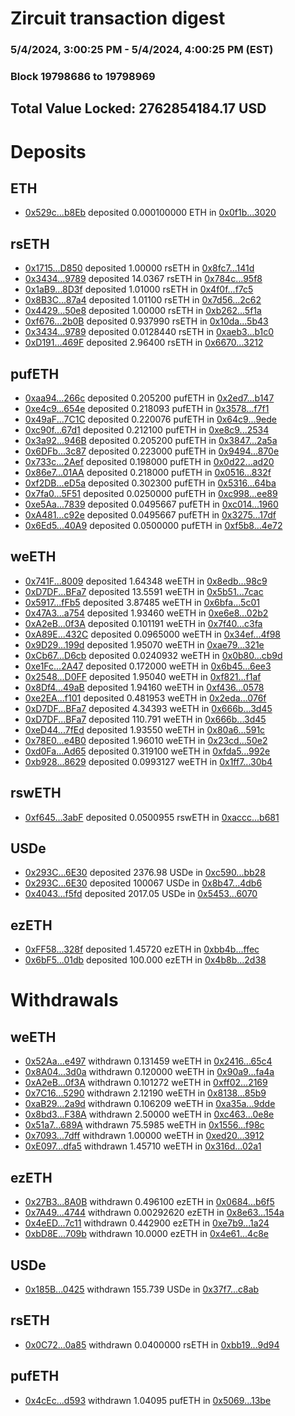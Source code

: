 # Zircuit transaction digest
### 5/4/2024, 3:00:25 PM - 5/4/2024, 4:00:25 PM (EST)
### Block 19798686 to 19798969

## Total Value Locked: 2762854184.17 USD

# Deposits
## ETH
- [0x529c...b8Eb](https://etherscan.io/address/0x529c64C24640f652eAa7D5DaAd486Fd38eA6b8Eb) deposited 0.000100000 ETH in [0x0f1b...3020](https://etherscan.io/tx/0x529c64C24640f652eAa7D5DaAd486Fd38eA6b8Eb)
## rsETH
- [0x1715...D850](https://etherscan.io/address/0x1715Ea00Aad30b6c80B61B77B00C2b4c2E83D850) deposited 1.00000 rsETH in [0x8fc7...141d](https://etherscan.io/tx/0x1715Ea00Aad30b6c80B61B77B00C2b4c2E83D850)
- [0x3434...9789](https://etherscan.io/address/0x34349c5569e7B846c3558961552D2202760A9789) deposited 14.0367 rsETH in [0x784c...95f8](https://etherscan.io/tx/0x34349c5569e7B846c3558961552D2202760A9789)
- [0x1aB9...8D3f](https://etherscan.io/address/0x1aB9FE32855d9f8231C65d36A707c2a456D88D3f) deposited 1.01000 rsETH in [0x4f0f...f7c5](https://etherscan.io/tx/0x1aB9FE32855d9f8231C65d36A707c2a456D88D3f)
- [0x8B3C...87a4](https://etherscan.io/address/0x8B3C00782aE2B5048C5F512FD1Ae0ef3c41b87a4) deposited 1.01100 rsETH in [0x7d56...2c62](https://etherscan.io/tx/0x8B3C00782aE2B5048C5F512FD1Ae0ef3c41b87a4)
- [0x4429...50e8](https://etherscan.io/address/0x4429c427D1D4274374BcD75FF7401eCA4d0650e8) deposited 1.00000 rsETH in [0xb262...5f1a](https://etherscan.io/tx/0x4429c427D1D4274374BcD75FF7401eCA4d0650e8)
- [0xf676...2b0B](https://etherscan.io/address/0xf676B1d0fbb4cD393cDAe460f3312D9b89402b0B) deposited 0.937990 rsETH in [0x10da...5b43](https://etherscan.io/tx/0xf676B1d0fbb4cD393cDAe460f3312D9b89402b0B)
- [0x3434...9789](https://etherscan.io/address/0x34349c5569e7B846c3558961552D2202760A9789) deposited 0.0128440 rsETH in [0xaeb3...b1c0](https://etherscan.io/tx/0x34349c5569e7B846c3558961552D2202760A9789)
- [0xD191...469F](https://etherscan.io/address/0xD191F2Cb0ebc8791FbE3F56587d8035d5909469F) deposited 2.96400 rsETH in [0x6670...3212](https://etherscan.io/tx/0xD191F2Cb0ebc8791FbE3F56587d8035d5909469F)
## pufETH
- [0xaa94...266c](https://etherscan.io/address/0xaa946e1034b7669411fa7f3DeBCEdC9D70DD266c) deposited 0.205200 pufETH in [0x2ed7...b147](https://etherscan.io/tx/0xaa946e1034b7669411fa7f3DeBCEdC9D70DD266c)
- [0xe4c9...654e](https://etherscan.io/address/0xe4c9Ef3254b6670f76AC1d4AECF14A7EEE20654e) deposited 0.218093 pufETH in [0x3578...f7f1](https://etherscan.io/tx/0xe4c9Ef3254b6670f76AC1d4AECF14A7EEE20654e)
- [0x49aF...7C1C](https://etherscan.io/address/0x49aFC1A8AdE194E047729146372d07B310a07C1C) deposited 0.220076 pufETH in [0x64c9...9ede](https://etherscan.io/tx/0x49aFC1A8AdE194E047729146372d07B310a07C1C)
- [0xc90f...67d1](https://etherscan.io/address/0xc90f6FE56B9a12cA1797B25430f1bD5F511167d1) deposited 0.212100 pufETH in [0xe8c9...2534](https://etherscan.io/tx/0xc90f6FE56B9a12cA1797B25430f1bD5F511167d1)
- [0x3a92...946B](https://etherscan.io/address/0x3a923882985929044cC9570fF5EA3BD52981946B) deposited 0.205200 pufETH in [0x3847...2a5a](https://etherscan.io/tx/0x3a923882985929044cC9570fF5EA3BD52981946B)
- [0x6DFb...3c87](https://etherscan.io/address/0x6DFbb142a535722D7Ba209531083a95F92b93c87) deposited 0.223000 pufETH in [0x9494...870e](https://etherscan.io/tx/0x6DFbb142a535722D7Ba209531083a95F92b93c87)
- [0x733c...2Aef](https://etherscan.io/address/0x733cB0395C75d306226a3FbABddf711C8EFB2Aef) deposited 0.198000 pufETH in [0x0d22...ad20](https://etherscan.io/tx/0x733cB0395C75d306226a3FbABddf711C8EFB2Aef)
- [0x86e7...01AA](https://etherscan.io/address/0x86e7718B2A8777af6448395e02b9BD1b965001AA) deposited 0.218000 pufETH in [0x0516...832f](https://etherscan.io/tx/0x86e7718B2A8777af6448395e02b9BD1b965001AA)
- [0xf2DB...eD5a](https://etherscan.io/address/0xf2DB2cADB15AF1eDF144C59592ce44591f3FeD5a) deposited 0.302300 pufETH in [0x5316...64ba](https://etherscan.io/tx/0xf2DB2cADB15AF1eDF144C59592ce44591f3FeD5a)
- [0x7fa0...5F51](https://etherscan.io/address/0x7fa0fc5cC7c881B123f0d20555603cC42A4d5F51) deposited 0.0250000 pufETH in [0xc998...ee89](https://etherscan.io/tx/0x7fa0fc5cC7c881B123f0d20555603cC42A4d5F51)
- [0xe5Aa...7839](https://etherscan.io/address/0xe5Aa640f009213f814D2C1f36A914Cf4b1Fa7839) deposited 0.0495667 pufETH in [0xc014...1960](https://etherscan.io/tx/0xe5Aa640f009213f814D2C1f36A914Cf4b1Fa7839)
- [0xA481...c92e](https://etherscan.io/address/0xA481630d3514b7Ca6298EA37aDF4ACe88E22c92e) deposited 0.0495667 pufETH in [0x3275...17df](https://etherscan.io/tx/0xA481630d3514b7Ca6298EA37aDF4ACe88E22c92e)
- [0x6Ed5...40A9](https://etherscan.io/address/0x6Ed52e974BE8d91B3f163c88Fa1fBa30d73240A9) deposited 0.0500000 pufETH in [0xf5b8...4e72](https://etherscan.io/tx/0x6Ed52e974BE8d91B3f163c88Fa1fBa30d73240A9)
## weETH
- [0x741F...8009](https://etherscan.io/address/0x741F78Fa95499181d281ABfC4751e9eF442E8009) deposited 1.64348 weETH in [0x8edb...98c9](https://etherscan.io/tx/0x741F78Fa95499181d281ABfC4751e9eF442E8009)
- [0xD7DF...BFa7](https://etherscan.io/address/0xD7DF7E085214743530afF339aFC420c7c720BFa7) deposited 13.5591 weETH in [0x5b51...7cac](https://etherscan.io/tx/0xD7DF7E085214743530afF339aFC420c7c720BFa7)
- [0x5917...fFb5](https://etherscan.io/address/0x59172849D663AB48180C1CE8Ef32130C3228fFb5) deposited 3.87485 weETH in [0x6bfa...5c01](https://etherscan.io/tx/0x59172849D663AB48180C1CE8Ef32130C3228fFb5)
- [0x47A3...a754](https://etherscan.io/address/0x47A3504A82850C7b6B0650E7f56789321403a754) deposited 1.93460 weETH in [0xe6e8...02b2](https://etherscan.io/tx/0x47A3504A82850C7b6B0650E7f56789321403a754)
- [0xA2eB...0f3A](https://etherscan.io/address/0xA2eBcE9e8FB7580F4D36a201f967FCfdDFcb0f3A) deposited 0.101191 weETH in [0x7f40...c3fa](https://etherscan.io/tx/0xA2eBcE9e8FB7580F4D36a201f967FCfdDFcb0f3A)
- [0xA89E...432C](https://etherscan.io/address/0xA89E0B7673769472f59e5a0E605745fA5a92432C) deposited 0.0965000 weETH in [0x34ef...4f98](https://etherscan.io/tx/0xA89E0B7673769472f59e5a0E605745fA5a92432C)
- [0x9D29...199d](https://etherscan.io/address/0x9D2935E3808AB261E4c6a76c1076388A5Dc7199d) deposited 1.95070 weETH in [0xae79...321e](https://etherscan.io/tx/0x9D2935E3808AB261E4c6a76c1076388A5Dc7199d)
- [0xCb67...D6cb](https://etherscan.io/address/0xCb67022b8a84Fc943FAB863508cA74E35F7AD6cb) deposited 0.0240932 weETH in [0x0b80...cb9d](https://etherscan.io/tx/0xCb67022b8a84Fc943FAB863508cA74E35F7AD6cb)
- [0xe1Fc...2A47](https://etherscan.io/address/0xe1FcFC25825C8A263b714169697C09a31b492A47) deposited 0.172000 weETH in [0x6b45...6ee3](https://etherscan.io/tx/0xe1FcFC25825C8A263b714169697C09a31b492A47)
- [0x2548...D0FF](https://etherscan.io/address/0x2548B67FEDB55CF40Ab89E8e3a970A703BbfD0FF) deposited 1.95040 weETH in [0xf821...f1af](https://etherscan.io/tx/0x2548B67FEDB55CF40Ab89E8e3a970A703BbfD0FF)
- [0x8Df4...49aB](https://etherscan.io/address/0x8Df4DdE05BFaD341b62027aeb1526EF55eb049aB) deposited 1.94160 weETH in [0xf436...0578](https://etherscan.io/tx/0x8Df4DdE05BFaD341b62027aeb1526EF55eb049aB)
- [0xe2EA...f101](https://etherscan.io/address/0xe2EAb89C98504ffb404eD6F42A103070a301f101) deposited 0.481953 weETH in [0x2eda...076f](https://etherscan.io/tx/0xe2EAb89C98504ffb404eD6F42A103070a301f101)
- [0xD7DF...BFa7](https://etherscan.io/address/0xD7DF7E085214743530afF339aFC420c7c720BFa7) deposited 4.34393 weETH in [0x666b...3d45](https://etherscan.io/tx/0xD7DF7E085214743530afF339aFC420c7c720BFa7)
- [0xD7DF...BFa7](https://etherscan.io/address/0xD7DF7E085214743530afF339aFC420c7c720BFa7) deposited 110.791 weETH in [0x666b...3d45](https://etherscan.io/tx/0xD7DF7E085214743530afF339aFC420c7c720BFa7)
- [0xeD44...7fEd](https://etherscan.io/address/0xeD44E9AbBCe9F7212cAdFe9ee7E52177FDfD7fEd) deposited 1.93550 weETH in [0x80a6...591c](https://etherscan.io/tx/0xeD44E9AbBCe9F7212cAdFe9ee7E52177FDfD7fEd)
- [0x78E0...e4B0](https://etherscan.io/address/0x78E072F5Aa13BE6E803cFBB4A0e3f33EB592e4B0) deposited 1.96010 weETH in [0x23cd...50e2](https://etherscan.io/tx/0x78E072F5Aa13BE6E803cFBB4A0e3f33EB592e4B0)
- [0xd0Fa...Ad65](https://etherscan.io/address/0xd0FacA2c57B885Dba27C4b845F3b5C6A8d49Ad65) deposited 0.319100 weETH in [0xfda5...992e](https://etherscan.io/tx/0xd0FacA2c57B885Dba27C4b845F3b5C6A8d49Ad65)
- [0xb928...8629](https://etherscan.io/address/0xb92867Aff20b0870A723250D5d27520D6B2C8629) deposited 0.0993127 weETH in [0x1ff7...30b4](https://etherscan.io/tx/0xb92867Aff20b0870A723250D5d27520D6B2C8629)
## rswETH
- [0xf645...3abF](https://etherscan.io/address/0xf645A8121202Cd81314d5C7c72ebD6F51Ee83abF) deposited 0.0500955 rswETH in [0xaccc...b681](https://etherscan.io/tx/0xf645A8121202Cd81314d5C7c72ebD6F51Ee83abF)
## USDe
- [0x293C...6E30](https://etherscan.io/address/0x293C6937D8D82e05B01335F7B33FBA0c8e256E30) deposited 2376.98 USDe in [0xc590...bb28](https://etherscan.io/tx/0x293C6937D8D82e05B01335F7B33FBA0c8e256E30)
- [0x293C...6E30](https://etherscan.io/address/0x293C6937D8D82e05B01335F7B33FBA0c8e256E30) deposited 100067 USDe in [0x8b47...4db6](https://etherscan.io/tx/0x293C6937D8D82e05B01335F7B33FBA0c8e256E30)
- [0x4043...f5fd](https://etherscan.io/address/0x4043EDf75B266bC74e7bebe3fB27EA8D80E0f5fd) deposited 2017.05 USDe in [0x5453...6070](https://etherscan.io/tx/0x4043EDf75B266bC74e7bebe3fB27EA8D80E0f5fd)
## ezETH
- [0xFF58...328f](https://etherscan.io/address/0xFF58631A2dF14014714Bdd9bC7D82d74b03e328f) deposited 1.45720 ezETH in [0xbb4b...ffec](https://etherscan.io/tx/0xFF58631A2dF14014714Bdd9bC7D82d74b03e328f)
- [0x6bF5...01db](https://etherscan.io/address/0x6bF52B769ac1697E8046568dd9af25a0833301db) deposited 100.000 ezETH in [0x4b8b...2d38](https://etherscan.io/tx/0x6bF52B769ac1697E8046568dd9af25a0833301db)
# Withdrawals
## weETH
- [0x52Aa...e497](https://etherscan.io/address/0x52Aa899454998Be5b000Ad077a46Bbe360F4e497) withdrawn 0.131459 weETH in [0x2416...65c4](https://etherscan.io/tx/0x52Aa899454998Be5b000Ad077a46Bbe360F4e497)
- [0x8A04...3d0a](https://etherscan.io/address/0x8A04eC68BAA1ea09e4d32A9dd45F164d3B623d0a) withdrawn 0.120000 weETH in [0x90a9...fa4a](https://etherscan.io/tx/0x8A04eC68BAA1ea09e4d32A9dd45F164d3B623d0a)
- [0xA2eB...0f3A](https://etherscan.io/address/0xA2eBcE9e8FB7580F4D36a201f967FCfdDFcb0f3A) withdrawn 0.101272 weETH in [0xff02...2169](https://etherscan.io/tx/0xA2eBcE9e8FB7580F4D36a201f967FCfdDFcb0f3A)
- [0x7C16...5290](https://etherscan.io/address/0x7C16C022048b25142482CF06AC98064527395290) withdrawn 2.12190 weETH in [0x8138...85b9](https://etherscan.io/tx/0x7C16C022048b25142482CF06AC98064527395290)
- [0xaB29...2a9d](https://etherscan.io/address/0xaB292Af816B39D0c4f09829EFF8b81A4c33e2a9d) withdrawn 0.106209 weETH in [0xa35a...9dde](https://etherscan.io/tx/0xaB292Af816B39D0c4f09829EFF8b81A4c33e2a9d)
- [0x8bd3...F38A](https://etherscan.io/address/0x8bd34458A8322284032cFbc20C1292d0E8e3F38A) withdrawn 2.50000 weETH in [0xc463...0e8e](https://etherscan.io/tx/0x8bd34458A8322284032cFbc20C1292d0E8e3F38A)
- [0x51a7...689A](https://etherscan.io/address/0x51a749aF1531f745E87221e47123FA11f00f689A) withdrawn 75.5985 weETH in [0x1556...f98c](https://etherscan.io/tx/0x51a749aF1531f745E87221e47123FA11f00f689A)
- [0x7093...7dff](https://etherscan.io/address/0x7093a4bCb31621A282e2a8Eb7A860D1aDaB87dff) withdrawn 1.00000 weETH in [0xed20...3912](https://etherscan.io/tx/0x7093a4bCb31621A282e2a8Eb7A860D1aDaB87dff)
- [0xE097...dfa5](https://etherscan.io/address/0xE097C9d9af8689AA9Df75401735e5ac487D6dfa5) withdrawn 1.45710 weETH in [0x316d...02a1](https://etherscan.io/tx/0xE097C9d9af8689AA9Df75401735e5ac487D6dfa5)
## ezETH
- [0x27B3...8A0B](https://etherscan.io/address/0x27B334DEe6bA40659795BEA45361f40f61678A0B) withdrawn 0.496100 ezETH in [0x0684...b6f5](https://etherscan.io/tx/0x27B334DEe6bA40659795BEA45361f40f61678A0B)
- [0x7A49...4744](https://etherscan.io/address/0x7A493Be5c2ce014cD049Bf178a1ac0Db1B434744) withdrawn 0.00292620 ezETH in [0x8e63...154a](https://etherscan.io/tx/0x7A493Be5c2ce014cD049Bf178a1ac0Db1B434744)
- [0x4eED...7c11](https://etherscan.io/address/0x4eED0bB18F403db7FAF6e8Fe81227e40237e7c11) withdrawn 0.442900 ezETH in [0xe7b9...1a24](https://etherscan.io/tx/0x4eED0bB18F403db7FAF6e8Fe81227e40237e7c11)
- [0xbD8E...709b](https://etherscan.io/address/0xbD8E04CafB05037902688Eb3223673910732709b) withdrawn 10.0000 ezETH in [0x4e61...4c8e](https://etherscan.io/tx/0xbD8E04CafB05037902688Eb3223673910732709b)
## USDe
- [0x185B...0425](https://etherscan.io/address/0x185BdA6DB4bA134CB130D49497dFEE98e2Dc0425) withdrawn 155.739 USDe in [0x37f7...c8ab](https://etherscan.io/tx/0x185BdA6DB4bA134CB130D49497dFEE98e2Dc0425)
## rsETH
- [0x0C72...0a85](https://etherscan.io/address/0x0C721ef16C5B203b225d2Ed78f3C4398c0c10a85) withdrawn 0.0400000 rsETH in [0xbb19...9d94](https://etherscan.io/tx/0x0C721ef16C5B203b225d2Ed78f3C4398c0c10a85)
## pufETH
- [0x4cEc...d593](https://etherscan.io/address/0x4cEcb8dedfE0039f2BB40666a309d2166f54d593) withdrawn 1.04095 pufETH in [0x5069...13be](https://etherscan.io/tx/0x4cEcb8dedfE0039f2BB40666a309d2166f54d593)
